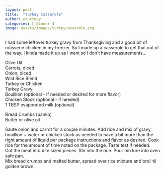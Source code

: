 ```yaml
---
layout: post
title:  "Turkey Casserole"
author: courtney
categories: [ Dinner ]
image: assets/images/turkeycasserole.png
---
```

I had some leftover turkey gravy from Thanksgiving and a good bit of rotisserie chicken in my freezer. So I made up a casserole to get that out of the way. I kinda made it up as I went so I don't have measurements...    

Olive Oil  
Carrots, diced  
Onion, diced  
Wild Rice Blend  
Turkey or Chicken  
Turkey Gravy  
Bouillion (optional - if needed or desired for more flavor)  
Chicken Stock (optional - if needed)  
1 TBSP evaporated milk (optional)

Bread Crumbs (panko)  
Butter or olive oil  

Saute onion and carrot for a couple minutes. Add rice and mix of gravy, bouillion + water or chicken stock as needed to have a bit more than the right amount of liquid per package instructions and flavor as desired. Cook rice for the amount of time noted on the package. Taste test if needed.  
Cut the meat into bite sized pieces. Stir into the rice. Pour mixture into oven safe pan.  
Mix bread crumbs and melted butter, spread over rice mixture and broil til golden brown.
